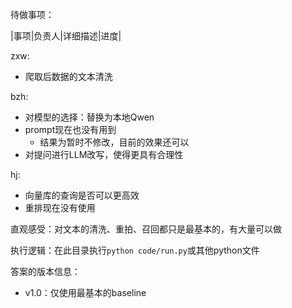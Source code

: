 待做事项：

|事项|负责人|详细描述|进度|


zxw:
- 爬取后数据的文本清洗

bzh:
- 对模型的选择：替换为本地Qwen
- prompt现在也没有用到
  - 结果为暂时不修改，目前的效果还可以
- 对提问进行LLM改写，使得更具有合理性

hj:
- 向量库的查询是否可以更高效
- 重排现在没有使用

直观感受：对文本的清洗、重拍、召回都只是最基本的，有大量可以做

执行逻辑：在此目录执行`python code/run.py`或其他python文件

答案的版本信息：

- v1.0：仅使用最基本的baseline
